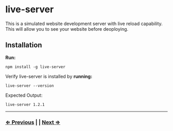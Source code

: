 # live-server

This is a simulated website development server with live reload capability. This will allow you to see your website before deoploying.

## Installation

**Run:**

 `npm install -g live-server`

Verify live-server is installed by **running:**

 `live-server --version`

Expected Output:

`live-server 1.2.1`

---

### [⇐ Previous](./6-tree.md) | | [Next ⇒](./8-eslint.md)
